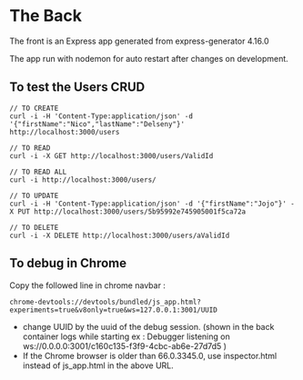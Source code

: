 # The Back
The front is an Express app generated from express-generator 4.16.0

The app run with nodemon for auto restart after changes on development.

## To test the Users CRUD

```
// TO CREATE
curl -i -H 'Content-Type:application/json' -d '{"firstName":"Nico","lastName":"Delseny"}' http://localhost:3000/users

// TO READ
curl -i -X GET http://localhost:3000/users/ValidId

// TO READ ALL
curl -i http://localhost:3000/users/

// TO UPDATE
curl -i -H 'Content-Type:application/json' -d '{"firstName":"Jojo"}' -X PUT http://localhost:3000/users/5b95992e745905001f5ca72a

// TO DELETE
curl -i -X DELETE http://localhost:3000/users/aValidId
```

## To debug in Chrome
Copy the followed line in chrome navbar :
```
chrome-devtools://devtools/bundled/js_app.html?experiments=true&v8only=true&ws=127.0.0.1:3001/UUID
```
- change UUID by the uuid of the debug session. (shown in the back container logs while starting
ex : Debugger listening on ws://0.0.0.0:3001/c160c135-f3f9-4cbc-ab6e-27d7d5 )
- If the Chrome browser is older than 66.0.3345.0, use inspector.html instead of js_app.html in the above URL.